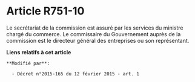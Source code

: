 # Article R751-10

Le secrétariat de la commission est assuré par les services du ministre chargé du commerce. Le commissaire du Gouvernement
auprès de la commission est le directeur général des entreprises ou son représentant.

**Liens relatifs à cet article**

	**Modifié par**:

	  - Décret n°2015-165 du 12 février 2015 - art. 1
